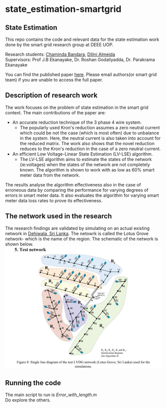# state_estimation-smartgrid

## State Estimation
This repo contains the code and relevant data for the state estimation work done by the smart grid research group at DEEE UOP. 

Research students: [Chaminda Bandara](https://scholar.google.com/citations?user=WwLxOJYAAAAJ&hl=en), [Dilini Almeida](https://scholar.google.com/citations?user=dzzvaeQAAAAJ&hl=en)<br>
Supervisors: Prof J.B Ekanayake, Dr. Roshan Godaliyadda, Dr. Parakrama Ekanayake

You can find the published paper [here](https://www.sciencedirect.com/science/article/abs/pii/S0142061519336518). Please email authors(or smart grid team) if you are unable to access the full paper. <br>

## Description of research work

The work focuses on the problem of state estimation in the smart grid context. The main contributions of the paper are:
- An accurate reduction technique of the 3 phase 4 wire system.
  - The popularly used Kron's reduction assumes a zero neutral current which could be not the case (which is most often) due to unbalance in the system. Here, the neutral current is also taken into account for the reduced matrix. The work also shows that the novel reduction reduces to the Kron's reduction in the case of a zero neutral current. 
- An efficient Low Voltage-Linear State Estimation (LV-LSE) algorithm.
  - The LV-LSE algorithm aims to estimate the states of the network (ie:voltages) when the states of the network are not completely known. The algorithm is shown to work with as low as 60% smart meter data from the network. 

The results analyse the algorithm effectiveness also in the case of erroneous data by comparing the performance for varying degrees of errors in smart meter data. It also evaluates the algorithm for varying smart meter data loss rates to prove its effectiveness. 

## The network used in the research
The research findings are validated by simulating on an actual existing network in [Dehiwala, Sri Lanka](https://www.google.com/maps/place/Lotus+Grove/@6.8453557,79.8783252,15z/data=!4m5!3m4!1s0x0:0xa5e9d2a4922d6c45!8m2!3d6.8453557!4d79.8783252). The netowrk is called the Lotus Grove network- which is the name of the region. The schematic of the network is shown below. 
![alt text](<https://github.com/eepdnaclk/state_estimation-smartgrid/blob/main/Lotus Grove.png> "Lotus Grove Network")


## Running the code

The main script to run is *Error_with_length.m*<br>
Do explore the others. 
